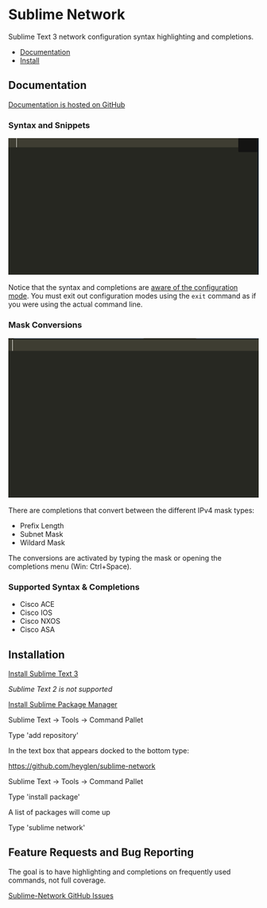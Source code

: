 # Sublime Network

Sublime Text 3 network configuration syntax highlighting and completions.

 * [Documentation](#documentation)
 * [Install](#installation)

## Documentation

[Documentation is hosted on GitHub](https://github.com/heyglen/sublime-network/blob/master/README.md)

### Syntax and Snippets
![Cisco IOS Demo](/docs/img/cisco_ios_demo.gif)

Notice that the syntax and completions are [aware of the configuration mode](docs/configuration_modes.md). You must exit out configuration modes using the `exit` command as if you were using the actual command line.

### Mask Conversions
![Mask Conversions Demo](/docs/img/mask_conversions_demo.gif)

There are completions that convert between the different IPv4 mask types:
 * Prefix Length
 * Subnet Mask
 * Wildard Mask

The conversions are activated by typing the mask or opening the completions menu (Win: Ctrl+Space).

### Supported Syntax & Completions
 * Cisco ACE
 * Cisco IOS
 * Cisco NXOS
 * Cisco ASA

## Installation

[Install Sublime Text 3](http://www.sublimetext.com/3)

*Sublime Text 2 is not supported*

[Install Sublime Package Manager](https://sublime.wbond.net/installation)

Sublime Text -> Tools -> Command Pallet

Type 'add repository'

In the text box that appears docked to the bottom type:

https://github.com/heyglen/sublime-network

Sublime Text -> Tools -> Command Pallet

Type 'install package<enter>'

A list of packages will come up

Type 'sublime network<enter>'

## Feature Requests and Bug Reporting

The goal is to have highlighting and completions on frequently used commands, not full coverage.

[Sublime-Network GitHub Issues](https://github.com/heyglen/sublime-network/issues)
